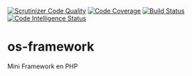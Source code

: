[![Scrutinizer Code Quality](https://scrutinizer-ci.com/g/OsvaldoGDelRio/os-framework/badges/quality-score.png?b=main)](https://scrutinizer-ci.com/g/OsvaldoGDelRio/os-framework/?branch=main)
[![Code Coverage](https://scrutinizer-ci.com/g/OsvaldoGDelRio/os-framework/badges/coverage.png?b=main)](https://scrutinizer-ci.com/g/OsvaldoGDelRio/os-framework/?branch=main)
[![Build Status](https://scrutinizer-ci.com/g/OsvaldoGDelRio/os-framework/badges/build.png?b=main)](https://scrutinizer-ci.com/g/OsvaldoGDelRio/os-framework/build-status/main)
[![Code Intelligence Status](https://scrutinizer-ci.com/g/OsvaldoGDelRio/os-framework/badges/code-intelligence.svg?b=main)](https://scrutinizer-ci.com/code-intelligence)
# os-framework
Mini Framework en PHP

